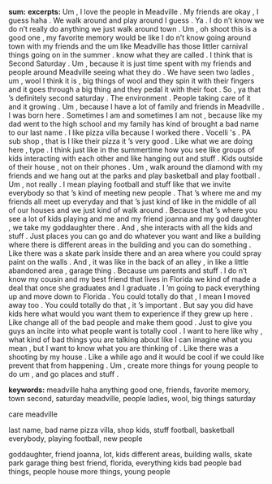 **sum:**
**excerpts:**
Um , I love the people in Meadville .
My friends are okay , I guess haha .
We walk around and play around I guess . Ya . I do n’t know we do n’t really do anything we just walk around town .
Um , oh shoot this is a good one , my favorite memory would be like I do n’t know going around town with my friends and the um like Meadville has those littler carnival things going on in the summer . know what they are called .
I think that is Second Saturday .
Um , because it is just time spent with my friends and people around Meadville seeing what they do .
We have seen two ladies , um , wool I think it is , big things of wool and they spin it with their fingers and it goes through a big thing and they pedal it with their foot .
So , ya that ’s definitely second saturday .
The environment .
People taking care of it and it growing .
Um , because I have a lot of family and friends in Meadville .
I was born here .
Sometimes I am and sometimes I am not , because like my dad went to the high school and my family has kind of brought a bad name to our last name .
I like pizza villa because I worked there . Vocelli 's . PA sub shop , that is I like their pizza it ’s very good .
Like what we are doing here , type . I think just like in the summertime how you see like groups of kids interacting with each other and like hanging out and stuff . Kids outside of their house , not on their phones .
Um , walk around the diamond with my friends and we hang out at the parks and play basketball and play football .
Um , not really . I mean playing football and stuff like that we invite everybody so that ’s kind of meeting new people .
That ’s where me and my friends all meet up everyday and that ’s just kind of like in the middle of all of our houses and we just kind of walk around .
Because that ’s where you see a lot of kids playing and me and my friend joanna and my god daughter , we take my goddaughter there . And , she interacts with all the kids and stuff .
Just places you can go and do whatever you want and like a building where there is different areas in the building and you can do something .
Like there was a skate park inside there and an area where you could spray paint on the walls .
And , it was like in the back of an alley , in like a little abandoned area , garage thing .
Because um parents and stuff . I do n’t know my cousin and my best friend that lives in Florida we kind of made a deal that once she graduates and I graduate . I ’m going to pack everything up and move down to Florida .
You could totally do that , I mean I moved away too . You could totally do that , it ’s important . But say you did have kids here what would you want them to experience if they grew up here .
Like change all of the bad people and make them good .
Just to give you guys an incite into what people want is totally cool . I want to here like why , what kind of bad things you are talking about like I can imagine what you mean , but I want to know what you are thinking of .
Like there was a shooting by my house . Like a while ago and it would be cool if we could like prevent that from happening .
Um , create more things for young people to do um , and go places and stuff .

**keywords:**
meadville
haha
anything
good one, friends, favorite memory, town
second, saturday
meadville, people
ladies, wool, big things
saturday

care
meadville

last name, bad name
pizza villa, shop
kids, stuff
football, basketball
everybody, playing football, new people

goddaughter, friend joanna, lot, kids
different areas, building
walls, skate park
garage thing
best friend, florida, everything
kids
bad people
bad things, people
house
more things, young people

